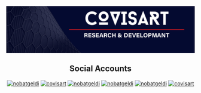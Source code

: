 <img align="center" src="https://github.com/COVISART/.github/blob/main/profile/header_covisart.png" alt="covisart" />
<br>
<h2 align="center"> Social Accounts</h2>
<p align="center">
   <a href="https://twitter.com/covisart" target="blank"><img align="center" src="https://raw.githubusercontent.com/rahuldkjain/github-profile-readme-generator/master/src/images/icons/Social/twitter.svg" alt="nobatgeldi" height="30" width="40" /></a>
   <a href="https://linkedin.com/in/covisart" target="blank"><img align="center" src="https://raw.githubusercontent.com/rahuldkjain/github-profile-readme-generator/master/src/images/icons/Social/linked-in-alt.svg" alt="covisart" height="30" width="40" /></a>
   <a href="https://kaggle.com/covisart" target="blank"><img align="center" src="https://raw.githubusercontent.com/rahuldkjain/github-profile-readme-generator/master/src/images/icons/Social/kaggle.svg" alt="nobatgeldi" height="30" width="40" /></a>
   <a href="https://fb.com/covisart" target="blank"><img align="center" src="https://raw.githubusercontent.com/rahuldkjain/github-profile-readme-generator/master/src/images/icons/Social/facebook.svg" alt="nobatgeldi" height="30" width="40" /></a>
   <a href="https://instagram.com/covisart" target="blank"><img align="center" src="https://raw.githubusercontent.com/rahuldkjain/github-profile-readme-generator/master/src/images/icons/Social/instagram.svg" alt="nobatgeldi" height="30" width="40" /></a>
   <a href="https://www.youtube.com/c/nobatgeldimammedow" target="blank"><img align="center" src="https://raw.githubusercontent.com/rahuldkjain/github-profile-readme-generator/master/src/images/icons/Social/youtube.svg" alt="covisart" height="30" width="40" /></a>
</p>
